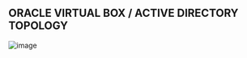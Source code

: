 <h2> ORACLE VIRTUAL BOX / ACTIVE DIRECTORY TOPOLOGY</h2>

![image](https://github.com/user-attachments/assets/b08d431a-8764-43bd-aec9-0df5c69c96bc)
